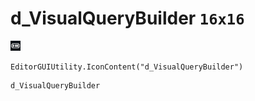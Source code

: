 # d_VisualQueryBuilder `16x16`
<img src="/img/d_VisualQueryBuilder.png" width=16 height=16>

``` CSharp
EditorGUIUtility.IconContent("d_VisualQueryBuilder")
```
```
d_VisualQueryBuilder
```
